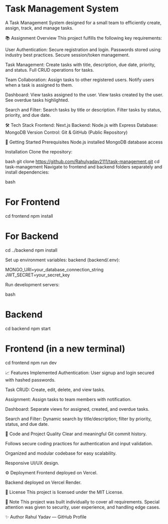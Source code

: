 # Task Management System
A Task Management System designed for a small team to efficiently create, assign, track, and manage tasks.

📚 Assignment Overview
This project fulfills the following key requirements:

User Authentication:
Secure registration and login.
Passwords stored using industry best practices.
Secure session/token management.

Task Management:
Create tasks with title, description, due date, priority, and status.
Full CRUD operations for tasks.

Team Collaboration:
Assign tasks to other registered users.
Notify users when a task is assigned to them.

Dashboard:
View tasks assigned to the user.
View tasks created by the user.
See overdue tasks highlighted.

Search and Filter:
Search tasks by title or description.
Filter tasks by status, priority, and due date.

🛠️ Tech Stack
Frontend: Next.js
Backend: Node.js with Express
Database: MongoDB
Version Control: Git & GitHub (Public Repository)

🚀 Getting Started
Prerequisites
Node.js installed
MongoDB database access

Installation
Clone the repository:

bash
git clone https://github.com/Rahulyadav2111/task-management.git
cd task-management
Navigate to frontend and backend folders separately and install dependencies:

bash

# For Frontend
cd frontend
npm install

# For Backend
cd ../backend
npm install

Set up environment variables:
backend (backend/.env):

MONGO_URI=your_database_connection_string
JWT_SECRET=your_secret_key

Run development servers:

bash
# Backend
cd backend
npm start

# Frontend (in a new terminal)
cd frontend
npm run dev

📈 Features Implemented
Authentication: User signup and login secured with hashed passwords.

Task CRUD: Create, edit, delete, and view tasks.

Assignment: Assign tasks to team members with notification.

Dashboard: Separate views for assigned, created, and overdue tasks.

Search and Filter: Dynamic search by title/description; filter by priority, status, and due date.

🧹 Code and Project Quality
Clear and meaningful Git commit history.

Follows secure coding practices for authentication and input validation.

Organized and modular codebase for easy scalability.

Responsive UI/UX design.

⚙️ Deployment
Frontend deployed on Vercel.

Backend deployed on Vercel Render.

📄 License
This project is licensed under the MIT License.

📌 Note
This project was built individually to cover all requirements.
Special attention was given to security, user experience, and handling edge cases.

✨ Author
Rahul Yadav — GitHub Profile
